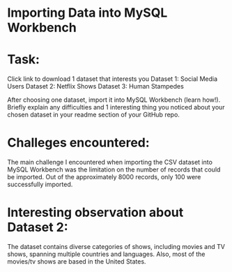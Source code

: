 # Importing Data into MySQL Workbench
# Task: 
Click link to download 1 dataset that interests you
Dataset 1: Social Media Users
Dataset 2: Netflix Shows
Dataset 3: Human Stampedes

After choosing one dataset, import it into MySQL Workbench (learn how!). 
Briefly explain any difficulties and 1 interesting thing you noticed about your chosen dataset in your readme section of your GitHub repo.

# Challeges encountered:

The main challenge I encountered when importing the CSV dataset into MySQL Workbench was the limitation on the number of records that could be imported. Out of the approximately 8000 records, only 100 were successfully imported.
  
# Interesting observation about Dataset 2: 

The dataset contains diverse categories of shows, including movies and TV shows, spanning multiple countries and languages. Also, most of the movies/tv shows are based in the United States. 


